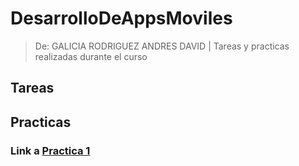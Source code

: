 # DesarrolloDeAppsMoviles
> De: GALICIA RODRIGUEZ ANDRES DAVID | Tareas y practicas realizadas durante el curso

## Tareas 
## Practicas
### Link a [Practica 1](https://github.com/aztro09/DesarrolloDeAppsMoviles/tree/109c369d728de7082ea4ddf2f2b12ae7774426a4/Practica1)

